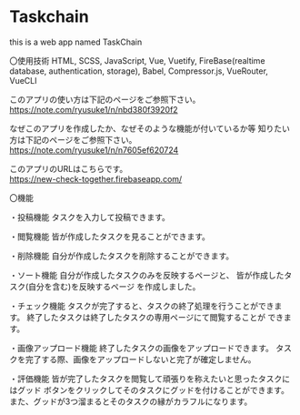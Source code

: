 # Taskchain
this is a web app named TaskChain

〇使用技術
 HTML, SCSS, JavaScript, Vue, Vuetify, FireBase(realtime database, authentication, storage),
 Babel, Compressor.js, VueRouter, VueCLI
   
 このアプリの使い方は下記のページをご参照下さい。  
   https://note.com/ryusuke1/n/nbd380f3920f2
   
   
 なぜこのアプリを作成したか、なぜそのような機能が付いているか等
 知りたい方は下記のページをご参照下さい。  
   https://note.com/ryusuke1/n/n7605ef620724
 
 
 このアプリのURLはこちらです。  
   https://new-check-together.firebaseapp.com/
 
 
 
 〇機能
  
 ・投稿機能
 タスクを入力して投稿できます。
 
 ・閲覧機能
 皆が作成したタスクを見ることができます。
 
 ・削除機能
 自分が作成したタスクを削除することができます。
 
 ・ソート機能
 自分が作成したタスクのみを反映するページと、
 皆が作成したタスク(自分を含む)を反映するページ
 を作成しました。
 
 ・チェック機能
 タスクが完了すると、タスクの終了処理を行うことができます。
 終了したタスクは終了したタスクの専用ページにて閲覧することが
 できます。
 
 ・画像アップロード機能
 終了したタスクの画像をアップロードできます。
 タスクを完了する際、画像をアップロードしないと完了が確定しません。
 
 ・評価機能
 皆が完了したタスクを閲覧して頑張りを称えたいと思ったタスクにはグッド
 ボタンをクリックしてそのタスクにグッドを付けることができます。
 また、グッドが3つ溜まるとそのタスクの縁がカラフルになります。

